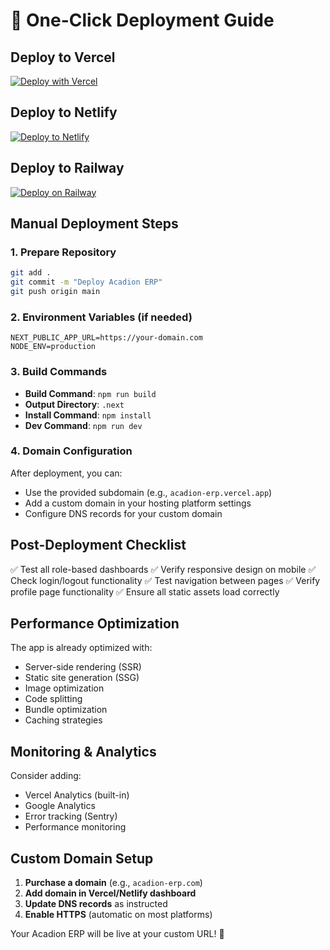 # 🚀 One-Click Deployment Guide

## Deploy to Vercel
[![Deploy with Vercel](https://vercel.com/button)](https://vercel.com/new/clone?repository-url=https://github.com/yourusername/acadion-erp)

## Deploy to Netlify
[![Deploy to Netlify](https://www.netlify.com/img/deploy/button.svg)](https://app.netlify.com/start/deploy?repository=https://github.com/yourusername/acadion-erp)

## Deploy to Railway
[![Deploy on Railway](https://railway.app/button.svg)](https://railway.app/new/template?template=https://github.com/yourusername/acadion-erp)

## Manual Deployment Steps

### 1. Prepare Repository
```bash
git add .
git commit -m "Deploy Acadion ERP"
git push origin main
```

### 2. Environment Variables (if needed)
```env
NEXT_PUBLIC_APP_URL=https://your-domain.com
NODE_ENV=production
```

### 3. Build Commands
- **Build Command**: `npm run build`
- **Output Directory**: `.next`
- **Install Command**: `npm install`
- **Dev Command**: `npm run dev`

### 4. Domain Configuration
After deployment, you can:
- Use the provided subdomain (e.g., `acadion-erp.vercel.app`)
- Add a custom domain in your hosting platform settings
- Configure DNS records for your custom domain

## Post-Deployment Checklist

✅ Test all role-based dashboards
✅ Verify responsive design on mobile
✅ Check login/logout functionality
✅ Test navigation between pages
✅ Verify profile page functionality
✅ Ensure all static assets load correctly

## Performance Optimization

The app is already optimized with:
- Server-side rendering (SSR)
- Static site generation (SSG)
- Image optimization
- Code splitting
- Bundle optimization
- Caching strategies

## Monitoring & Analytics

Consider adding:
- Vercel Analytics (built-in)
- Google Analytics
- Error tracking (Sentry)
- Performance monitoring

## Custom Domain Setup

1. **Purchase a domain** (e.g., `acadion-erp.com`)
2. **Add domain in Vercel/Netlify dashboard**
3. **Update DNS records** as instructed
4. **Enable HTTPS** (automatic on most platforms)

Your Acadion ERP will be live at your custom URL! 🎉